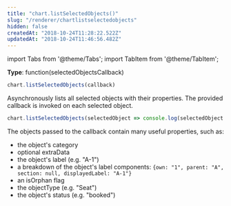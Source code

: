 ```yaml
---
title: "chart.listSelectedObjects()"
slug: "/renderer/chartlistselectedobjects"
hidden: false
createdAt: "2018-10-24T11:28:22.522Z"
updatedAt: "2018-10-24T11:46:56.482Z"
---
```


import Tabs from '@theme/Tabs';
import TabItem from '@theme/TabItem';

**Type**: function(selectedObjectsCallback)  

```javascript
chart.listSelectedObjects(callback)
```

Asynchronously lists all selected objects with their properties. The provided callback is invoked on each selected object. 

```javascript
chart.listSelectedObjects(selectedObject => console.log(selectedObject.label));
```

The objects passed to the callback contain many useful properties, such as: 

* the object's category 
* optional extraData
* the object's label (e.g. "A-1")
* a breakdown of the object's label components: `{own: "1", parent: "A", section: null, displayedLabel: "A-1"}`
* an isOrphan flag
* the objectType (e.g. "Seat")
* the object's status (e.g. "booked")
